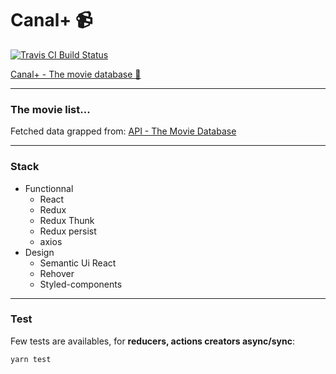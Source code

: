 # Canal+ 📹

[![Travis CI Build Status](https://travis-ci.org/PaulRosset/canal-test.svg?branch=master)](https://travis-ci.org/PaulRosset/canal-test)

[Canal+ - The movie database 🎥](https://canalplus.paulrossethings.com)

---

### The movie list...

Fetched data grapped from: [API - The Movie Database](https://developers.themoviedb.org/3/getting-started/introduction)

---

### Stack

- Functionnal
  - React
  - Redux
  - Redux Thunk
  - Redux persist
  - axios
- Design
  - Semantic Ui React
  - Rehover
  - Styled-components

---

### Test

Few tests are availables, for **reducers, actions creators async/sync**:

```
yarn test
```

